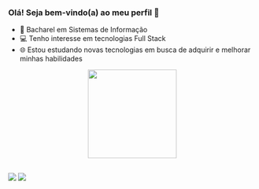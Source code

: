 ### Olá! Seja bem-vindo(a) ao meu perfil 👋


- 📖 Bacharel em Sistemas de Informação 
- 💻 Tenho interesse em tecnologias Full Stack
- 🌐 Estou estudando novas tecnologias em busca de adquirir e melhorar minhas habilidades

<div align="center">
  <a href="https://github.com/costaart">
  <img height="180em" src="https://github-readme-stats.vercel.app/api?username=costaart&show_icons=true&theme=dark&include_all_commits=true&count_private=true"/>
</div>

 ##
<div> 
<a href="https://www.linkedin.com/in/costaart/" target="_blank"><img src="https://img.shields.io/badge/-LinkedIn-%230077B5?style=for-the-badge&logo=linkedin&logoColor=white" target="_blank"></a>
<a href = "mailto:artcoosta@hotmail.com"><img src="https://img.shields.io/badge/Microsoft_Outlook-0078D4?style=for-the-badge&logo=microsoft-outlook&logoColor=white" target="_blank"></a>


  </div>
